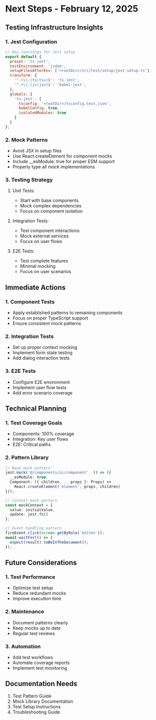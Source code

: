 # Next Steps - February 12, 2025

## Testing Infrastructure Insights

### 1. Jest Configuration
```javascript
// Key learnings for Jest setup
export default {
  preset: 'ts-jest',
  testEnvironment: 'jsdom',
  setupFilesAfterEnv: ['<rootDir>/src/test/setup/jest.setup.ts'],
  transform: {
    '^.+\\.(ts|tsx)$': 'ts-jest',
    '^.+\\.(js|jsx)$': 'babel-jest',
  },
  globals: {
    'ts-jest': {
      tsconfig: '<rootDir>/tsconfig.test.json',
      babelConfig: true,
      isolatedModules: true
    }
  }
};
```

### 2. Mock Patterns
- Avoid JSX in setup files
- Use React.createElement for component mocks
- Include __esModule: true for proper ESM support
- Properly type all mock implementations

### 3. Testing Strategy
1. Unit Tests:
   - Start with base components
   - Mock complex dependencies
   - Focus on component isolation

2. Integration Tests:
   - Test component interactions
   - Mock external services
   - Focus on user flows

3. E2E Tests:
   - Test complete features
   - Minimal mocking
   - Focus on user scenarios

## Immediate Actions

### 1. Component Tests
- Apply established patterns to remaining components
- Focus on proper TypeScript support
- Ensure consistent mock patterns

### 2. Integration Tests
- Set up proper context mocking
- Implement form state testing
- Add dialog interaction tests

### 3. E2E Tests
- Configure E2E environment
- Implement user flow tests
- Add error scenario coverage

## Technical Planning

### 1. Test Coverage Goals
- Components: 100% coverage
- Integration: Key user flows
- E2E: Critical paths

### 2. Pattern Library
```typescript
// Base mock pattern
jest.mock('@/components/ui/component', () => ({
  __esModule: true,
  Component: ({ children, ...props }: Props) => 
    React.createElement('element', props, children)
}));

// Context mock pattern
const mockContext = {
  value: initialValue,
  update: jest.fn()
};

// Event handling pattern
fireEvent.click(screen.getByRole('button'));
await waitFor(() => {
  expect(result).toBeInTheDocument();
});
```

## Future Considerations

### 1. Test Performance
- Optimize test setup
- Reduce redundant mocks
- Improve execution time

### 2. Maintenance
- Document patterns clearly
- Keep mocks up to date
- Regular test reviews

### 3. Automation
- Add test workflows
- Automate coverage reports
- Implement test monitoring

## Documentation Needs
1. Test Pattern Guide
2. Mock Library Documentation
3. Test Setup Instructions
4. Troubleshooting Guide